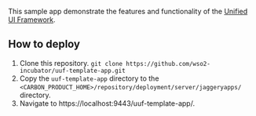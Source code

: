 This sample app demonstrate the features and functionality of the
[Unified UI Framework](https://github.com/wso2/carbon-uuf).

## How to deploy
1. Clone this repository. `git clone https://github.com/wso2-incubator/uuf-template-app.git`
2. Copy the `uuf-template-app` directory to the
`<CARBON_PRODUCT_HOME>/repository/deployment/server/jaggeryapps/` directory.
3. Navigate to https://localhost:9443/uuf-template-app/.
